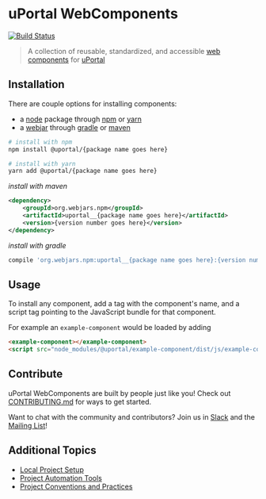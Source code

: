 # uPortal WebComponents

[![Build Status](https://travis-ci.org/ChristianMurphy/uPortal-webcomponents.svg?branch=master)](https://travis-ci.org/ChristianMurphy/uPortal-webcomponents)

> A collection of reusable, standardized, and accessible [web components][] for [uPortal][]

## Installation

There are couple options for installing components:

* a [node][] package through [npm][] or [yarn][]
* a [webjar][] through [gradle][] or [maven][]

```bash
# install with npm
npm install @uportal/{package name goes here}

# install with yarn
yarn add @uportal/{package name goes here}
```

_install with maven_

```xml
<dependency>
    <groupId>org.webjars.npm</groupId>
    <artifactId>uportal__{package name goes here}</artifactId>
    <version>{version number goes here}</version>
</dependency>
```

_install with gradle_

```gradle
compile 'org.webjars.npm:uportal__{package name goes here}:{version number goes here}'
```

## Usage

To install any component, add a tag with the component's name, and a script tag pointing to the JavaScript bundle for that component.

For example an `example-component` would be loaded by adding

```html
<example-component></example-component>
<script src="node_modules/@uportal/example-component/dist/js/example-component.js"></script>
```

## Contribute

uPortal WebComponents are built by people just like you! Check out [CONTRIBUTING.md][] for ways to get started.

Want to chat with the community and contributors? Join us in [Slack][] and the [Mailing List][]!

## Additional Topics

* [Local Project Setup](docs/en/SETUP.md)
* [Project Automation Tools](docs/en/AUTOMATION.md)
* [Project Conventions and Practices](docs/en/CONVENTIONS.md)

[contributing.md]: CONTRIBUTING.md
[gradle]: https://docs.gradle.org
[mailing list]: https://groups.google.com/a/apereo.org/forum/#!forum/uportal-user
[maven]: http://maven.apache.org/
[node]: https://nodejs.org
[npm]: https://docs.npmjs.com/
[slack]: https://apereo.slack.com
[uportal]: https://github.com/Jasig/uPortal
[web components]: https://www.webcomponents.org/introduction
[webjar]: https://www.webjars.org/
[yarn]: https://yarnpkg.com/en/
